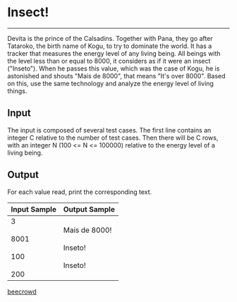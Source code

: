 # Insect!

---

Devita is the prince of the Calsadins. Together with Pana, they go after Tataroko, the birth name of Kogu, to try to dominate the world. It has a tracker that measures the energy level of any living being. All beings with the level less than or equal to 8000, it considers as if it were an insect ("Inseto"). When he passes this value, which was the case of Kogu, he is astonished and shouts "Mais de 8000", that means "It's over 8000". Based on this, use the same technology and analyze the energy level of living things.

## Input

The input is composed of several test cases. The first line contains an integer C relative to the number of test cases. Then there will be C rows, with an integer N (100 <= N <= 100000) relative to the energy level of a living being.

## Output

For each value read, print the corresponding text.

| Input Sample                        | Output Sample                               |
| ----------------------------------- | ------------------------------------------- |
| 3<br><br>8001<br><br>100<br><br>200 | Mais de 8000!<br><br>Inseto!<br><br>Inseto! |

[beecrowd](https://www.beecrowd.com.br/judge/en/problems/view/2862)
